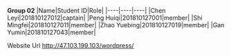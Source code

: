 **Group 02**
|Name|Student ID|Role|
|----|----|----|
|Chen Leyi|201810127012|captain|
|Peng Huiqi|201810127001|member|
|Shi Mingfei|201810127011|member|
|Zhao Yuebing|201810127019|member|
|Gan Yumin|201810127043|member|

Website Url
http://47.103.199.103/wordpress/
